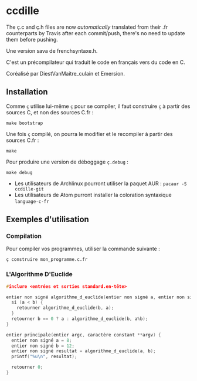 # ccdille

The ç.c and ç.h files are now *automatically* translated from their .fr counterparts by Travis after each commit/push, there's no need to update them before pushing.

Une version sava de frenchsyntaxe.h.

C'est un précompilateur qui traduit le code en français vers du code en C.

Coréalisé par DiestVanMaitre_culain et Emersion.

## Installation

Comme `ç` utilise lui-même `ç` pour se compiler, il faut construire `ç` à partir
des sources C, et non des sources C.fr :

```shell
make bootstrap
```

Une fois `ç` compilé, on pourra le modifier et le recompiler à partir des
sources C.fr :
```shell
make
```

Pour produire une version de déboggage `ç.debug` :
```shell
make debug
```

* Les utilisateurs de Archlinux pourront utiliser la paquet AUR : `pacaur -S ccdille-git`
* Les utilisateurs de Atom purront installer la coloration syntaxique `language-c-fr`

## Exemples d'utilisation

### Compilation

Pour compiler vos programmes, utiliser la commande suivante :
```shell
ç construire mon_programme.c.fr
```

### L'Algorithme D'Euclide

```c
#inclure <entrées et sorties standard.en-tête>

entier non signé algorithme_d_euclide(entier non signé a, entier non signé b) {
  si (a < b) {
    retourner algorithme_d_euclide(b, a);
  }
  retourner b == 0 ? a : algorithme_d_euclide(b, a%b);
}

entier principale(entier argc, caractère constant **argv) {
  entier non signé a = 8;
  entier non signé b = 12;
  entier non signé resultat = algorithme_d_euclide(a, b);
  printf("%u\n", resultat);

  retourner 0;
}
```
